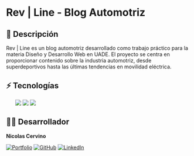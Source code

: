#  Rev | Line - Blog Automotriz

## 📝 Descripción
Rev | Line es un blog automotriz desarrollado como trabajo práctico para la materia Diseño y Desarrollo Web en UADE. El proyecto se centra en proporcionar contenido sobre la industria automotriz, desde superdeportivos hasta las últimas tendencias en movilidad eléctrica.

## ⚡ Tecnologías
<div style="padding-left: 25px">
  <img src="https://img.shields.io/badge/HTML5-E34F26?style=for-the-badge&logo=html5&logoColor=white">
  <img src="https://img.shields.io/badge/CSS3-1572B6?style=for-the-badge&logo=css3&logoColor=white">
  <img src="https://img.shields.io/badge/JavaScript-F7DF1E?style=for-the-badge&logo=javascript&logoColor=black">
</div>

## 👨‍💻 Desarrollador
**Nicolas Cervino**

[![Portfolio](https://img.shields.io/badge/Portfolio-255E63?style=for-the-badge&logo=About.me&logoColor=white)](https://nicolascervino-portfolio.vercel.app/)
[![GitHub](https://img.shields.io/badge/GitHub-100000?style=for-the-badge&logo=github&logoColor=white)](https://github.com/NicolasCervino)
[![LinkedIn](https://img.shields.io/badge/LinkedIn-0077B5?style=for-the-badge&logo=linkedin&logoColor=white)](https://www.linkedin.com/in/nicolas-cervino/)
